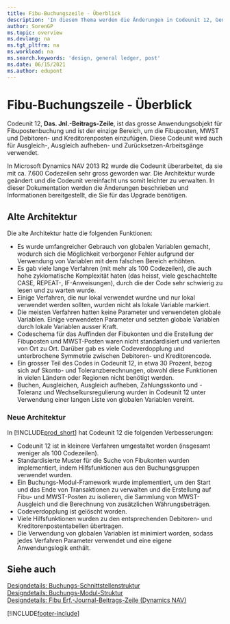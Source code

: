 ```yaml
---
title: Fibu-Buchungszeile - Überblick
description: 'In diesem Thema werden die Änderungen in Codeunit 12, Gen. B.-Bl.-Zeile, und ist der einzige Ort, an dem Hauptbuch-, MWST- und Debitoren- und Kreditorenbuch-Einträge eingefügt werden können.'
author: SorenGP
ms.topic: overview
ms.devlang: na
ms.tgt_pltfrm: na
ms.workload: na
ms.search.keywords: 'design, general ledger, post'
ms.date: 06/15/2021
ms.author: edupont
---
```

# <a name="general-journal-post-line-overview"></a>Fibu-Buchungszeile - Überblick

Codeunit 12, **Das. Jnl.-Beitrags-Zeile**, ist das grosse Anwendungsobjekt für Fibupostenbuchung und ist der einzige Bereich, um die Fibuposten, MWST und Debitoren- und Kreditorenposten einzufügen. Diese Codeunit wird auch für Ausgleich-, Ausgleich aufheben- und Zurücksetzen-Arbeitsgänge verwendet.  
  
In Microsoft Dynamics NAV 2013 R2 wurde die Codeunit überarbeitet, da sie mit ca. 7.600 Codezeilen sehr gross geworden war. Die Architektur wurde geändert und die Codeunit vereinfacht uns somit leichter zu verwalten. In dieser Dokumentation werden die Änderungen beschrieben und Informationen bereitgestellt, die Sie für das Upgrade benötigen.  
  
## <a name="old-architecture"></a>Alte Architektur
Die alte Architektur hatte die folgenden Funktionen:  
  
* Es wurde umfangreicher Gebrauch von globalen Variablen gemacht, wodurch sich die Möglichkeit verborgener Fehler aufgrund der Verwendung von Variablen mit dem falschen Bereich erhöhten.  
* Es gab viele lange Verfahren (mit mehr als 100 Codezeilen), die auch hohe zyklomatische Komplexität haten (das heisst, viele geschachtelte CASE, REPEAT-, IF-Anweisungen), durch die der Code sehr schwierig zu lesen und zu warten wurde.  
* Einige Verfahren, die nur lokal verwendet wurdne und nur lokal verwendet werden sollten, wurden nicht als lokale Variable markiert.  
* Die meisten Verfahren hatten keine Parameter und verwendeten globale Variablen. Einige verwendeten Parameter und setzten globale Variablen durch lokale Variablen ausser Kraft.  
* Codeschema für das Auffinden der Fibukonten und die Erstellung der Fibuposten und MWST-Posten waren nicht standardisiert und variierten von Ort zu Ort. Darüber gab es viele Codeverdopplung und unterbrochene Symmetrie zwischen Debitoren- und Kreditorencode.  
* Ein grosser Teil des Codes in Codeunit 12, in etwa 30 Prozent, bezog sich auf Skonto- und Toleranzberechnungen, obwohl diese Funktionen in vielen Ländern oder Regionen nicht benötigt werden.  
* Buchen, Ausgleichen, Ausgleich aufheben, Zahlungsskonto und -Toleranz und Wechselkursregulierung wurden in Codeunit 12 unter Verwendung einer langen Liste von globalen Variablen vereint.  
  
### <a name="new-architecture"></a>Neue Architektur
In [!INCLUDE[prod_short](includes/prod_short.md)] hat Codeunit 12 die folgenden Verbesserungen:  
  
* Codeunit 12 ist in kleinere Verfahren umgestaltet worden (insgesamt weniger als 100 Codezeilen).  
* Standardisierte Muster für die Suche von Fibukonten wurden implementiert, indem Hilfsfunktionen aus den Buchungsgruppen verwendet wurden.  
* Ein Buchungs-Modul-Framework wurde implementiert, um den Start und das Ende von Transaktionen zu verwalten und die Erstellung auf Fibu- und MWST-Posten zu isolieren, die Sammlung von MWST-Ausgleich und die Berechnung von zusätzlichen Währungsbeträgen.  
* Codeverdopplung ist gelöscht worden.  
* Viele Hilfsfunktionen wurden zu den entsprechenden Debitoren- und Kreditorenpostentabellen übertragen.  
* Die Verwendung von globalen Variablen ist minimiert worden, sodass jedes Verfahren Parameter verwendet und eine eigene Anwendungslogik enthält.  
  
## <a name="see-also"></a>Siehe auch

[Designdetails: Buchungs-Schnittstellenstruktur](design-details-posting-interface-structure.md)  
[Designdetails: Buchungs-Modul-Struktur](design-details-posting-engine-structure.md)  
[Designdetails: Fibu Erf.-Journal-Beitrags-Zeile (Dynamics NAV)](/dynamics-nav-app/design-details-general-journal-post-line)  


[!INCLUDE[footer-include](includes/footer-banner.md)]
